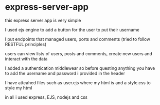# express-server-app
this express server app is very simple

I used ejs engine to add a button for the user to put their username 

I put endpoints that managed users, ports and comments (tried to follow RESTFUL principles)

users can view lists of users, posts and comments, create new users and interact with the data 

I added a authentication middlewear so before questing anything you have to add the username and password i provided in the header 

I have attcahed files such as user.ejs where my html is and a style.css to style my html 

in all i used express, EJS, nodejs and css 